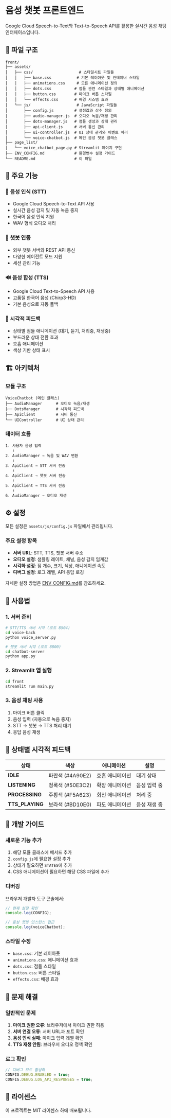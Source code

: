 # 음성 챗봇 프론트엔드

Google Cloud Speech-to-Text와 Text-to-Speech API를 활용한 실시간 음성 채팅 인터페이스입니다.

## 📁 파일 구조

```
front/
├── assets/
│   ├── css/                    # 스타일시트 파일들
│   │   ├── base.css           # 기본 레이아웃 및 컨테이너 스타일
│   │   ├── animations.css     # 모든 애니메이션 정의
│   │   ├── dots.css          # 점들 관련 스타일과 상태별 애니메이션
│   │   ├── button.css        # 마이크 버튼 스타일
│   │   └── effects.css       # 배경 시스템 효과
│   └── js/                    # JavaScript 파일들
│       ├── config.js         # 설정값과 상수 정의
│       ├── audio-manager.js  # 오디오 녹음/재생 관리
│       ├── dots-manager.js   # 점들 생성과 상태 관리
│       ├── api-client.js     # 서버 통신 관리
│       ├── ui-controller.js  # UI 상태 관리와 이벤트 처리
│       └── voice-chatbot.js  # 메인 음성 챗봇 클래스
├── page_list/
│   └── voice_chatbot_page.py # Streamlit 페이지 구현
├── ENV_CONFIG.md             # 환경변수 설정 가이드
└── README.md                 # 이 파일
```

## 🎯 주요 기능

### 🎤 음성 인식 (STT)
- Google Cloud Speech-to-Text API 사용
- 실시간 음성 감지 및 자동 녹음 중지
- 한국어 음성 인식 지원
- WAV 형식 오디오 처리

### 🤖 챗봇 연동
- 외부 챗봇 서버와 REST API 통신
- 다양한 에이전트 모드 지원
- 세션 관리 기능

### 🔊 음성 합성 (TTS)
- Google Cloud Text-to-Speech API 사용
- 고품질 한국어 음성 (Chirp3-HD)
- 기본 음성으로 자동 폴백

### 🎨 시각적 피드백
- 상태별 점들 애니메이션 (대기, 듣기, 처리중, 재생중)
- 부드러운 상태 전환 효과
- 호흡 애니메이션
- 색상 기반 상태 표시

## 🏗️ 아키텍처

### 모듈 구조
```
VoiceChatbot (메인 클래스)
├── AudioManager      # 오디오 녹음/재생
├── DotsManager       # 시각적 피드백
├── ApiClient         # 서버 통신
└── UIController      # UI 상태 관리
```

### 데이터 흐름
```
1. 사용자 음성 입력
   ↓
2. AudioManager → 녹음 및 WAV 변환
   ↓
3. ApiClient → STT 서버 전송
   ↓
4. ApiClient → 챗봇 서버 전송
   ↓
5. ApiClient → TTS 서버 전송
   ↓
6. AudioManager → 오디오 재생
```

## ⚙️ 설정

모든 설정은 `assets/js/config.js` 파일에서 관리됩니다.

### 주요 설정 항목
- **서버 URL**: STT, TTS, 챗봇 서버 주소
- **오디오 설정**: 샘플링 레이트, 채널, 음성 감지 임계값
- **시각화 설정**: 점 개수, 크기, 색상, 애니메이션 속도
- **디버그 설정**: 로그 레벨, API 응답 로깅

자세한 설정 방법은 [ENV_CONFIG.md](ENV_CONFIG.md)를 참조하세요.

## 🚀 사용법

### 1. 서버 준비
```bash
# STT/TTS 서버 시작 (포트 8504)
cd voice-back
python voice_server.py

# 챗봇 서버 시작 (포트 8800)
cd chatbot-server
python app.py
```

### 2. Streamlit 앱 실행
```bash
cd front
streamlit run main.py
```

### 3. 음성 채팅 사용
1. 마이크 버튼 클릭
2. 음성 입력 (자동으로 녹음 중지)
3. STT → 챗봇 → TTS 처리 대기
4. 응답 음성 재생

## 🎨 상태별 시각적 피드백

| 상태 | 색상 | 애니메이션 | 설명 |
|------|------|------------|------|
| **IDLE** | 파란색 (#4A90E2) | 호흡 애니메이션 | 대기 상태 |
| **LISTENING** | 청록색 (#50E3C2) | 확장 애니메이션 | 음성 입력 중 |
| **PROCESSING** | 주황색 (#F5A623) | 회전 애니메이션 | 처리 중 |
| **TTS_PLAYING** | 보라색 (#BD10E0) | 파도 애니메이션 | 음성 재생 중 |

## 🔧 개발 가이드

### 새로운 기능 추가
1. 해당 모듈 클래스에 메서드 추가
2. `config.js`에 필요한 설정 추가
3. 상태가 필요하면 `STATES`에 추가
4. CSS 애니메이션이 필요하면 해당 CSS 파일에 추가

### 디버깅
브라우저 개발자 도구 콘솔에서:
```javascript
// 현재 설정 확인
console.log(CONFIG);

// 음성 챗봇 인스턴스 접근
console.log(voiceChatbot);
```

### 스타일 수정
- `base.css`: 기본 레이아웃
- `animations.css`: 애니메이션 효과
- `dots.css`: 점들 스타일
- `button.css`: 버튼 스타일
- `effects.css`: 배경 효과

## 🐛 문제 해결

### 일반적인 문제
1. **마이크 권한 오류**: 브라우저에서 마이크 권한 허용
2. **서버 연결 오류**: 서버 URL과 포트 확인
3. **음성 인식 실패**: 마이크 입력 레벨 확인
4. **TTS 재생 안됨**: 브라우저 오디오 정책 확인

### 로그 확인
```javascript
// 디버그 모드 활성화
CONFIG.DEBUG.ENABLED = true;
CONFIG.DEBUG.LOG_API_RESPONSES = true;
```

## 📝 라이센스

이 프로젝트는 MIT 라이센스 하에 배포됩니다. 